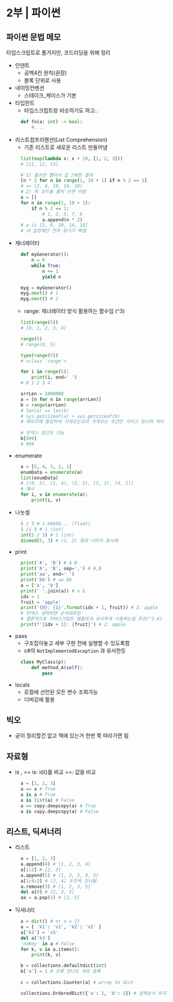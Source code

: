 # 2부 | 파이썬

## 파이썬 문법 메모

타입스크립트로 풀거지만, 코드리딩을 위해 정리

- 인덴트
  - 공백4칸 원칙(권장)
  - 블록 단위로 사용
- 네이밍컨벤션
  - 스테이크_케이스가 기본
- 타입힌트
  - 타입스크립트랑 비슷하기도 하고..
  ```python
    def fn(a: int) -> bool:
        #....
  ```
- 리스트컴프리헨션(List Comprehension)
  - 기존 리스트로 새로운 리스트 만들어냄
  ```python
    list(map(lambda x: x + 10, [1, 2, 3]))
    # [11, 12, 13]

    # 1) 홀수만 뽑아서 값 2배한 결과
    [n * 2 for n in range(1, 10 + 1) if n % 2 == 1]
    # => [2, 6, 10, 14, 18]
    # 2) 위 코드를 풀어 쓰면 이럼
    a = []
    for n in range(1, 10 + 1):
        if n % 2 == 1:
            # 1, 3, 5, 7, 9
            a.append(n * 2)
    # a is [2, 6, 10, 14, 18]
    # 내 입장에선 전자 읽기가 빡셈
  ```
- 제너레이터
  ```python
    def myGenerator():
        n = 0
        while True:
            n += 1
            yield n

    myg = myGenerator()
    myg.next() # 1
    myg.next() # 2
  ```
  - range: 제너레이터 방식 활용하는 함수임 (^3)
  ```python
    list(range(5))
    # [0, 1, 2, 3, 4]

    range(5)
    # range(0, 5)

    type(range(5))
    # <class 'range'>

    for i in range(5):
        print(i, end=' ')
    # 0 1 2 3 4

    arrLen = 1000000
    a = [n for n in range(arrLen)]
    b = range(arrLen)
    # len(a) == len(b)
    # sys.getsizeof(a) > sys.getsizeof(b)
    # 메모리에 할당하여 가져오는것과 가져오는 조건만 가지고 있냐의 차이
    
    # 인덱스 접근도 가능
    b[999]
    # 999
  ```
- enumerate
  ```python
    a = [5, 4, 3, 2, 1]
    enumData = enumerate(a)
    list(enumData)
    # [(0, 5), (1, 4), (2, 3), (3, 2), (4, 1)]
    # 예시
    for i, v in enumerate(a):
        print(i, v)
  ```
- 나눗셈
  ```python
    5 / 3 # 1.66666... (float)
    5 // 3 # 1 (int)
    int(5 / 3) # 1 (int)
    divmod(5, 3) # (1, 2) 몫과 나머지 동시에
  ```
- print
  ```python
    print('A', 'B') # A B
    print('A', 'B', sep=',') # A,B
    print('aa', end=' ')
    print('bb') # aa bb
    a = ['a', 'b']
    print(' '.join(a)) # a b
    idx = 1
    fruit = 'apple'
    print('{0}: {1}'.format(idx + 1, fruit)) # 2: apple
    # 인덱스 생략하면 순서대로임
    # 결론적으로 자바스크립트 템플릿과 유사하게 사용하는걸 추천(^3.6)
    print(f'{idx + 1}: {fruit}') # 2: apple
  ```
- pass
  - 구조잡아놓고 세부 구현 전에 실행할 수 있도록함
  - c#의 `NotImplementedException` 과 유사한듯
  ```python
    class MyClass(p):
        def method_A(self):
            pass
  ```
- locals
  - 로컬에 선언된 모든 변수 조회가능
  - 디버깅에 활용

## 빅오
- 굳이 정리할건 없고 책에 있는거 한번 쭉 따라가면 됨

## 자료형
- is , ==
  is: id()를 비교
  ==: 값을 비교
  ```python
    a = [1, 2, 3]
    a == a # True
    a is a # True
    a is list(a) # False
    a == copy.deepcopy(a) # True
    a is copy.deepcopy(a) # False
  ```
## 리스트, 딕셔너리
- 리스트
  ```python
    a = [1, 2, 3]
    a.append(4) # [1, 2, 3, 4]
    a[1:2] # [2, 3]
    a.append(5) # [1, 2, 3, 4, 5]
    a[1:4:2] # [2, 4] 두칸씩 건너뜀
    a.remove(3) # [1, 2, 3, 5]
    del a[0] # [2, 3, 5]
    aa = a.pop(1) # [2, 5]
  ```
- 딕셔너리
  ```python
    a = dict() # or a = {}
    a = { 'k1': 'v1', 'k2': 'v2' }
    a['k3'] = 'v3'
    del a['k3']
    'noKey' in a # False
    for k, v in a.items():
        print(k, v)

    b = collections.defaultdict(int)
    b['a'] = 1 # 오류 안나도 새로 등록
    
    c = collections.Counter(a) # array to dict

    collections.OrderedDict({'a': 1, 'b': 2}) # 입력순서 유지
  ```